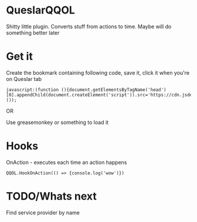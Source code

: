 # QueslarQQOL
Shitty little plugin. Converts stuff from actions to time. Maybe will do something better later

# Get it
Create the bookmark containing following code, save it, click it when you're on Queslar tab
```
javascript:(function (){document.getElementsByTagName('head')[0].appendChild(document.createElement('script')).src='https://cdn.jsdelivr.net/gh/countto25/queslarQQOL@latest/main.js';}());
```
OR

Use greasemonkey or something to load it
# Hooks
OnAction - executes each time an action happens
```
QQOL.HookOnAction(() => {console.log('wow')})
```

# TODO/Whats next
Find service provider by name
